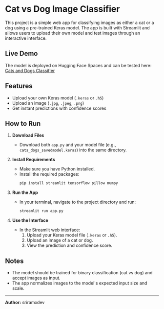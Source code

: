 # Cat vs Dog Image Classifier

This project is a simple web app for classifying images as either a cat or a dog using a pre-trained Keras model. The app is built with Streamlit and allows users to upload their own model and test images through an interactive interface.

## Live Demo

The model is deployed on Hugging Face Spaces and can be tested here: [Cats and Dogs Classifier](https://huggingface.co/spaces/sriramxdev/Cats-and-Dogs-Classifier)

## Features
- Upload your own Keras model (`.keras` or `.h5`)
- Upload an image (`.jpg`, `.jpeg`, `.png`)
- Get instant predictions with confidence scores

## How to Run

1. **Download Files**
   - Download both `app.py` and your model file (e.g., `cats_dogs_savedmodel.keras`) into the same directory.

2. **Install Requirements**
   - Make sure you have Python installed.
   - Install the required packages:
     ```bash
     pip install streamlit tensorflow pillow numpy
     ```

3. **Run the App**
   - In your terminal, navigate to the project directory and run:
     ```bash
     streamlit run app.py
     ```

4. **Use the Interface**
   - In the Streamlit web interface:
     1. Upload your Keras model file (`.keras` or `.h5`).
     2. Upload an image of a cat or dog.
     3. View the prediction and confidence score.

## Notes
- The model should be trained for binary classification (cat vs dog) and accept images as input.
- The app normalizes images to the model's expected input size and scale.

---

**Author:** sriramxdev
